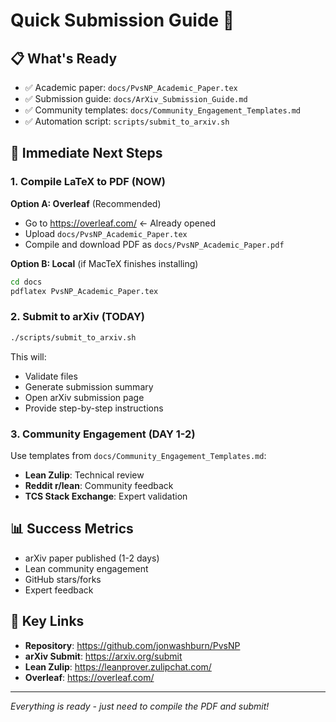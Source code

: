 # Quick Submission Guide 🚀

## 📋 What's Ready
- ✅ Academic paper: `docs/PvsNP_Academic_Paper.tex`
- ✅ Submission guide: `docs/ArXiv_Submission_Guide.md`
- ✅ Community templates: `docs/Community_Engagement_Templates.md`
- ✅ Automation script: `scripts/submit_to_arxiv.sh`

## 🎯 Immediate Next Steps

### 1. Compile LaTeX to PDF (NOW)
**Option A: Overleaf** (Recommended)
- Go to https://overleaf.com/ ← Already opened
- Upload `docs/PvsNP_Academic_Paper.tex`
- Compile and download PDF as `docs/PvsNP_Academic_Paper.pdf`

**Option B: Local** (if MacTeX finishes installing)
```bash
cd docs
pdflatex PvsNP_Academic_Paper.tex
```

### 2. Submit to arXiv (TODAY)
```bash
./scripts/submit_to_arxiv.sh
```
This will:
- Validate files
- Generate submission summary
- Open arXiv submission page
- Provide step-by-step instructions

### 3. Community Engagement (DAY 1-2)
Use templates from `docs/Community_Engagement_Templates.md`:
- **Lean Zulip**: Technical review
- **Reddit r/lean**: Community feedback
- **TCS Stack Exchange**: Expert validation

## 📊 Success Metrics
- arXiv paper published (1-2 days)
- Lean community engagement
- GitHub stars/forks
- Expert feedback

## 🔗 Key Links
- **Repository**: https://github.com/jonwashburn/PvsNP
- **arXiv Submit**: https://arxiv.org/submit
- **Lean Zulip**: https://leanprover.zulipchat.com/
- **Overleaf**: https://overleaf.com/

---
*Everything is ready - just need to compile the PDF and submit!* 